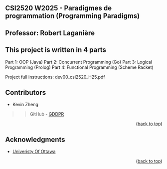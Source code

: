 ## CSI2520 W2025 - Paradigmes de programmation (Programming Paradigms)
## Professor: Robert Laganière

## This project is written in 4 parts
Part 1: OOP (Java)
Part 2: Concurrent Programming (Go)
Part 3: Logical Programming (Prolog)
Part 4: Functional Programming (Scheme Racket)

Project full instructions: dev00_csi2520_H25.pdf 

<!-- CONTRIBUTORS -->
## Contributors
 - Kevin Zheng
 >> GitHub - [GDDPR](https://github.com/GDDPR)

<p align="right">(<a href="#readme-top">back to top</a>)</p>

<!-- ACKNOWLEDGMENTS -->
## Acknowledgments

* [Univeristy Of Ottawa](https://www.uottawa.ca/en)

<p align="right">(<a href="#readme-top">back to top</a>)</p>
